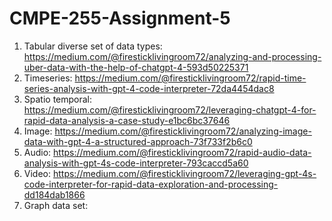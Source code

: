 # CMPE-255-Assignment-5

1. Tabular diverse set of data types: https://medium.com/@firesticklivingroom72/analyzing-and-processing-uber-data-with-the-help-of-chatgpt-4-593d50225371
2. Timeseries: https://medium.com/@firesticklivingroom72/rapid-time-series-analysis-with-gpt-4-code-interpreter-72da4454dac8
3. Spatio temporal: https://medium.com/@firesticklivingroom72/leveraging-chatgpt-4-for-rapid-data-analysis-a-case-study-e1bc6bc37646
4. Image: https://medium.com/@firesticklivingroom72/analyzing-image-data-with-gpt-4-a-structured-approach-73f733f2b6c0
5. Audio: https://medium.com/@firesticklivingroom72/rapid-audio-data-analysis-with-gpt-4s-code-interpreter-793caccd5a60
6. Video: https://medium.com/@firesticklivingroom72/leveraging-gpt-4s-code-interpreter-for-rapid-data-exploration-and-processing-dd184dab1866
7. Graph data set:
